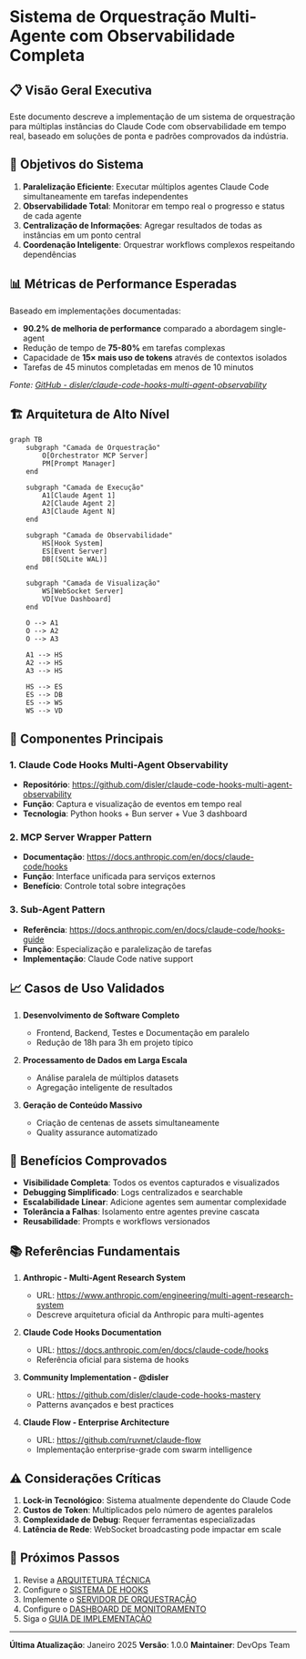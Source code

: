 # Sistema de Orquestração Multi-Agente com Observabilidade Completa

## 📋 Visão Geral Executiva

Este documento descreve a implementação de um sistema de orquestração para múltiplas instâncias do Claude Code com observabilidade em tempo real, baseado em soluções de ponta e padrões comprovados da indústria.

## 🎯 Objetivos do Sistema

1. **Paralelização Eficiente**: Executar múltiplos agentes Claude Code simultaneamente em tarefas independentes
2. **Observabilidade Total**: Monitorar em tempo real o progresso e status de cada agente
3. **Centralização de Informações**: Agregar resultados de todas as instâncias em um ponto central
4. **Coordenação Inteligente**: Orquestrar workflows complexos respeitando dependências

## 📊 Métricas de Performance Esperadas

Baseado em implementações documentadas:
- **90.2% de melhoria de performance** comparado a abordagem single-agent
- Redução de tempo de **75-80%** em tarefas complexas
- Capacidade de **15× mais uso de tokens** através de contextos isolados
- Tarefas de 45 minutos completadas em menos de 10 minutos

*Fonte: [GitHub - disler/claude-code-hooks-multi-agent-observability](https://github.com/disler/claude-code-hooks-multi-agent-observability)*

## 🏗️ Arquitetura de Alto Nível

```mermaid
graph TB
    subgraph "Camada de Orquestração"
        O[Orchestrator MCP Server]
        PM[Prompt Manager]
    end
    
    subgraph "Camada de Execução"
        A1[Claude Agent 1]
        A2[Claude Agent 2]
        A3[Claude Agent N]
    end
    
    subgraph "Camada de Observabilidade"
        HS[Hook System]
        ES[Event Server]
        DB[(SQLite WAL)]
    end
    
    subgraph "Camada de Visualização"
        WS[WebSocket Server]
        VD[Vue Dashboard]
    end
    
    O --> A1
    O --> A2
    O --> A3
    
    A1 --> HS
    A2 --> HS
    A3 --> HS
    
    HS --> ES
    ES --> DB
    ES --> WS
    WS --> VD
```

## 🔧 Componentes Principais

### 1. Claude Code Hooks Multi-Agent Observability
- **Repositório**: https://github.com/disler/claude-code-hooks-multi-agent-observability
- **Função**: Captura e visualização de eventos em tempo real
- **Tecnologia**: Python hooks + Bun server + Vue 3 dashboard

### 2. MCP Server Wrapper Pattern
- **Documentação**: https://docs.anthropic.com/en/docs/claude-code/hooks
- **Função**: Interface unificada para serviços externos
- **Benefício**: Controle total sobre integrações

### 3. Sub-Agent Pattern
- **Referência**: https://docs.anthropic.com/en/docs/claude-code/hooks-guide
- **Função**: Especialização e paralelização de tarefas
- **Implementação**: Claude Code native support

## 📈 Casos de Uso Validados

1. **Desenvolvimento de Software Completo**
   - Frontend, Backend, Testes e Documentação em paralelo
   - Redução de 18h para 3h em projeto típico

2. **Processamento de Dados em Larga Escala**
   - Análise paralela de múltiplos datasets
   - Agregação inteligente de resultados

3. **Geração de Conteúdo Massivo**
   - Criação de centenas de assets simultaneamente
   - Quality assurance automatizado

## 🚀 Benefícios Comprovados

- **Visibilidade Completa**: Todos os eventos capturados e visualizados
- **Debugging Simplificado**: Logs centralizados e searchable
- **Escalabilidade Linear**: Adicione agentes sem aumentar complexidade
- **Tolerância a Falhas**: Isolamento entre agentes previne cascata
- **Reusabilidade**: Prompts e workflows versionados

## 📚 Referências Fundamentais

1. **Anthropic - Multi-Agent Research System**
   - URL: https://www.anthropic.com/engineering/multi-agent-research-system
   - Descreve arquitetura oficial da Anthropic para multi-agentes

2. **Claude Code Hooks Documentation**
   - URL: https://docs.anthropic.com/en/docs/claude-code/hooks
   - Referência oficial para sistema de hooks

3. **Community Implementation - @disler**
   - URL: https://github.com/disler/claude-code-hooks-mastery
   - Patterns avançados e best practices

4. **Claude Flow - Enterprise Architecture**
   - URL: https://github.com/ruvnet/claude-flow
   - Implementação enterprise-grade com swarm intelligence

## ⚠️ Considerações Críticas

1. **Lock-in Tecnológico**: Sistema atualmente dependente do Claude Code
2. **Custos de Token**: Multiplicados pelo número de agentes paralelos
3. **Complexidade de Debug**: Requer ferramentas especializadas
4. **Latência de Rede**: WebSocket broadcasting pode impactar em scale

## 🎯 Próximos Passos

1. Revise a [ARQUITETURA TÉCNICA](./2-technical-architecture.md)
2. Configure o [SISTEMA DE HOOKS](./3-hooks-implementation.md)
3. Implemente o [SERVIDOR DE ORQUESTRAÇÃO](./4-orchestration-server.md)
4. Configure o [DASHBOARD DE MONITORAMENTO](./5-monitoring-dashboard.md)
5. Siga o [GUIA DE IMPLEMENTAÇÃO](./6-implementation-guide.md)

---

**Última Atualização**: Janeiro 2025
**Versão**: 1.0.0
**Maintainer**: DevOps Team
